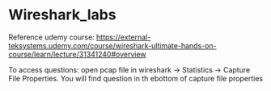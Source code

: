 # Wireshark_labs

Reference udemy course: https://external-teksystems.udemy.com/course/wireshark-ultimate-hands-on-course/learn/lecture/31341240#overview

To access questions:
open pcap file in wireshark -> Statistics -> Capture File Properties.
You will find question in th ebottom of capture file properties
